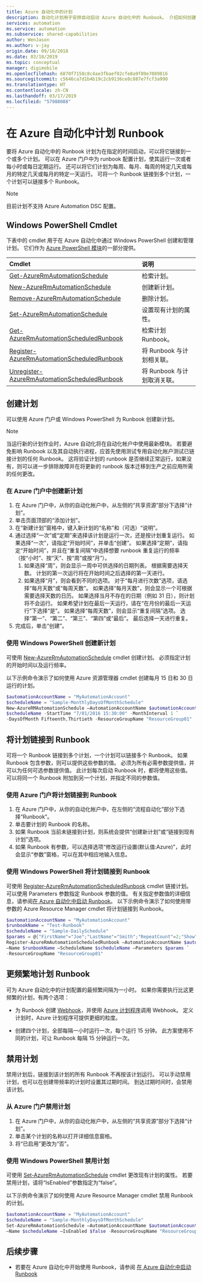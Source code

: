 ```yaml
---
title: Azure 自动化中的计划
description: 自动化计划用于安排自动启动 Azure 自动化中的 Runbook。 介绍如何创建和管理计划，以便在特定的时间或按重复计划自动启动 Runbook。
services: automation
ms.service: automation
ms.subservice: shared-capabilities
author: WenJason
ms.author: v-jay
origin.date: 09/18/2018
ms.date: 03/18/2019
ms.topic: conceptual
manager: digimobile
ms.openlocfilehash: 6870f7158c8c4ae3fbaef02cfe8a9f89e7089816
ms.sourcegitcommit: c5646ca7d1b4b19c2cb9136ce8c887e7fcf3a990
ms.translationtype: HT
ms.contentlocale: zh-CN
ms.lasthandoff: 03/17/2019
ms.locfileid: "57988088"
---
```

# <a name="scheduling-a-runbook-in-azure-automation"></a>在 Azure 自动化中计划 Runbook

要将 Azure 自动化中的 Runbook 计划为在指定的时间启动，可以将它链接到一个或多个计划。 可以在 Azure 门户中为 runbook 配置计划，使其运行一次或者每小时或每日定期运行。 还可以将它们计划为每周、每月、每周的特定几天或每月的特定几天或每月的特定一天运行。 可将一个 Runbook 链接到多个计划，一个计划可以链接多个 Runbook。

> [!NOTE]
> 目前计划不支持 Azure Automation DSC 配置。

## <a name="windows-powershell-cmdlets"></a>Windows PowerShell Cmdlet

下表中的 cmdlet 用于在 Azure 自动化中通过 Windows PowerShell 创建和管理计划。 它们作为 [Azure PowerShell 模块](https://docs.microsoft.com/powershell/azure/overview)的一部分提供。

| Cmdlet | 说明 |
|:--- |:--- |
| [Get-AzureRmAutomationSchedule](https://docs.microsoft.com/powershell/module/azurerm.automation/get-azurermautomationschedule) |检索计划。 |
| [New-AzureRmAutomationSchedule](https://docs.microsoft.com/powershell/module/azurerm.automation/new-azurermautomationschedule) |创建新计划。 |
| [Remove-AzureRmAutomationSchedule](https://docs.microsoft.com/powershell/module/azurerm.automation/remove-azurermautomationschedule) |删除计划。 |
| [Set-AzureRmAutomationSchedule](https://docs.microsoft.com/powershell/module/azurerm.automation/set-azurermautomationschedule) |设置现有计划的属性。 |
| [Get-AzureRmAutomationScheduledRunbook](https://docs.microsoft.com/en-us/powershell/module/azurerm.automation/get-azurermautomationscheduledrunbook) |检索计划 Runbook。 |
| [Register-AzureRmAutomationScheduledRunbook](https://docs.microsoft.com/powershell/module/azurerm.automation/register-azurermautomationscheduledrunbook) |将 Runbook 与计划相关联。 |
| [Unregister-AzureRmAutomationScheduledRunbook](https://docs.microsoft.com/powershell/module/azurerm.automation/unregister-azurermautomationscheduledrunbook) |将 Runbook 与计划取消关联。 |

## <a name="creating-a-schedule"></a>创建计划

可以使用 Azure 门户或 Windows PowerShell 为 Runbook 创建新计划。

> [!NOTE]
> 当运行新的计划作业时，Azure 自动化将在自动化帐户中使用最新模块。  若要避免影响 Runbook 以及其自动执行进程，应首先使用测试专用自动化帐户测试已链接计划的任何 Runbook。  这将验证计划的 runbook 是否继续正常运行，如果没有，则可以进一步排除故障并在将更新的 runbook 版本迁移到生产之前应用所需的任何更改。

### <a name="to-create-a-new-schedule-in-the-azure-portal"></a>在 Azure 门户中创建新计划

1. 在 Azure 门户中，从你的自动化帐户中，从左侧的“共享资源”部分下选择“计划”。
1. 单击页面顶部的“添加计划”。
1. 在“新建计划”窗格中，键入新计划的“名称”和（可选）“说明”。
1. 通过选择“一次”或“定期”来选择该计划是运行一次，还是按计划重复运行。 如果选择“一次”，请指定“开始时间”，并单击“创建”。 如果选择“定期”，请指定“开始时间”，并且在“重复间隔”中选择想要 runbook 重复运行的频率（按“小时”、按“天”、按“周”或按“月”）。
    1. 如果选择“周”，则会显示一周中可供选择的日期列表。 根据需要选择天数。 计划的第一次运行将在开始时间之后选择的第一天进行。
    2. 如果选择“月”，则会看到不同的选项。 对于“每月进行次数”选项，请选择“每月天数”或“每周天数”。 如果选择“每月天数”，则会显示一个可根据需要选择天数的日历。 如果选择当月不存在的日期（例如 31 日），则计划将不会运行。 如果希望计划在最后一天运行，请在“在月份的最后一天运行”下选择“是”。 如果选择“每周天数”，则会显示“重复间隔”选项。 选择“第一”、“第二”、“第三”、“第四”或“最后”。 最后选择一天进行重复。
1. 完成后，单击“创建”。

### <a name="to-create-a-new-schedule-with-windows-powershell"></a>使用 Windows PowerShell 创建新计划

可使用 [New-AzureRmAutomationSchedule](https://docs.microsoft.com/powershell/module/azurerm.automation/new-azurermautomationschedule) cmdlet 创建计划。 必须指定计划的开始时间以及运行频率。

以下示例命令演示了如何使用 Azure 资源管理器 cmdlet 创建每月 15 日和 30 日运行的计划。

```powershell
$automationAccountName = "MyAutomationAccount"
$scheduleName = "Sample-MonthlyDaysOfMonthSchedule"
New-AzureRMAutomationSchedule –AutomationAccountName $automationAccountName –Name `
$scheduleName -StartTime "7/01/2016 15:30:00" -MonthInterval 1 `
-DaysOfMonth Fifteenth,Thirtieth -ResourceGroupName "ResourceGroup01"
```

## <a name="linking-a-schedule-to-a-runbook"></a>将计划链接到 Runbook

可将一个 Runbook 链接到多个计划，一个计划可以链接多个 Runbook。 如果 Runbook 包含参数，则可以提供这些参数的值。 必须为所有必需参数提供值，并可以为任何可选参数提供值。 此计划每次启动 Runbook 时，都将使用这些值。 可以将同一个 Runbook 附加到另一个计划，并指定不同的参数值。

### <a name="to-link-a-schedule-to-a-runbook-with-the-azure-portal"></a>使用 Azure 门户将计划链接到 Runbook

1. 在 Azure 门户中，从你的自动化帐户中，在左侧的“流程自动化”部分下选择“Runbook”。
2. 单击要计划的 Runbook 的名称。
3. 如果 Runbook 当前未链接到计划，则系统会提供“创建新计划”或“链接到现有计划”选项。
4. 如果 Runbook 有参数，可以选择选项“修改运行设置(默认值:Azure)”，此时会显示“参数”窗格，可以在其中相应地输入信息。

### <a name="to-link-a-schedule-to-a-runbook-with-windows-powershell"></a>使用 Windows PowerShell 将计划链接到 Runbook

可使用 [Register-AzureRmAutomationScheduledRunbook](https://docs.microsoft.com/powershell/module/azurerm.automation/register-azurermautomationscheduledrunbook) cmdlet 链接计划。 可以使用 Parameters 参数指定 Runbook 参数的值。 有关指定参数值的详细信息，请参阅[在 Azure 自动化中启动 Runbook](automation-starting-a-runbook.md)。
以下示例命令演示了如何使用带参数的 Azure Resource Manager cmdlet 将计划链接到 Runbook。

```powershell
$automationAccountName = "MyAutomationAccount"
$runbookName = "Test-Runbook"
$scheduleName = "Sample-DailySchedule"
$params = @{"FirstName"="Joe";"LastName"="Smith";"RepeatCount"=2;"Show"=$true}
Register-AzureRmAutomationScheduledRunbook –AutomationAccountName $automationAccountName `
–Name $runbookName –ScheduleName $scheduleName –Parameters $params `
-ResourceGroupName "ResourceGroup01"
```

## <a name="scheduling-runbooks-more-frequently"></a>更频繁地计划 Runbook

可为 Azure 自动化中的计划配置的最频繁间隔为一小时。 如果你需要执行比这更频繁的计划，有两个选项：

* 为 Runbook 创建 [Webhook](automation-webhooks.md)，并使用 [Azure 计划程序](../scheduler/scheduler-get-started-portal.md)调用 Webhook。 定义计划时，Azure 计划程序可提供更细的粒度。

* 创建四个计划，全部每隔一小时运行一次，每个运行 15 分钟。 此方案使用不同的计划，可让 Runbook 每隔 15 分钟运行一次。

## <a name="disabling-a-schedule"></a>禁用计划

禁用计划后，链接到该计划的所有 Runbook 不再按该计划运行。 可以手动禁用计划，也可以在创建带频率的计划时设置其过期时间。 到达过期时间时，会禁用该计划。

### <a name="to-disable-a-schedule-from-the-azure-portal"></a>从 Azure 门户禁用计划

1. 在 Azure 门户中，从你的自动化帐户中，从左侧的“共享资源”部分下选择“计划”。
1. 单击某个计划的名称以打开详细信息窗格。
1. 将“已启用”更改为“否”。

### <a name="to-disable-a-schedule-with-windows-powershell"></a>使用 Windows PowerShell 禁用计划

可使用 [Set-AzureRmAutomationSchedule](https://docs.microsoft.com/powershell/module/azurerm.automation/set-azurermautomationschedule) cmdlet 更改现有计划的属性。 若要禁用计划，请将“IsEnabled”参数指定为“false”。

以下示例命令演示了如何使用 Azure Resource Manager cmdlet 禁用 Runbook 的计划。

```powershell
$automationAccountName = "MyAutomationAccount"
$scheduleName = "Sample-MonthlyDaysOfMonthSchedule"
Set-AzureRmAutomationSchedule –AutomationAccountName $automationAccountName `
–Name $scheduleName –IsEnabled $false -ResourceGroupName "ResourceGroup01"
```

## <a name="next-steps"></a>后续步骤

* 若要在 Azure 自动化中开始使用 Runbook，请参阅 [在 Azure 自动化中启动 Runbook](automation-starting-a-runbook.md)

